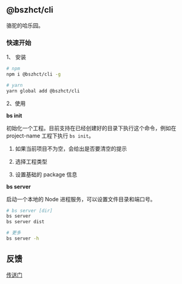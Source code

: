 ## @bszhct/cli

骆驼的哈乐园。


### 快速开始

1、 安装

```bash
# npm
npm i @bszhct/cli -g

# yarn 
yarn global add @bszhct/cli
```


2、使用

**bs init**

初始化一个工程。目前支持在已经创建好的目录下执行这个命令，例如在 project-name 工程下执行 `bs init`。

1. 如果当前项目不为空，会给出是否要清空的提示

2. 选择工程类型

3. 设置基础的 package 信息

**bs server**

启动一个本地的 Node 进程服务，可以设置文件目录和端口号。

```bash
# bs server [dir]
bs server 
bs server dist

# 更多
bs server -h
```


## 反馈

[传送门](https://github.com/bszhct/cli/issues)
